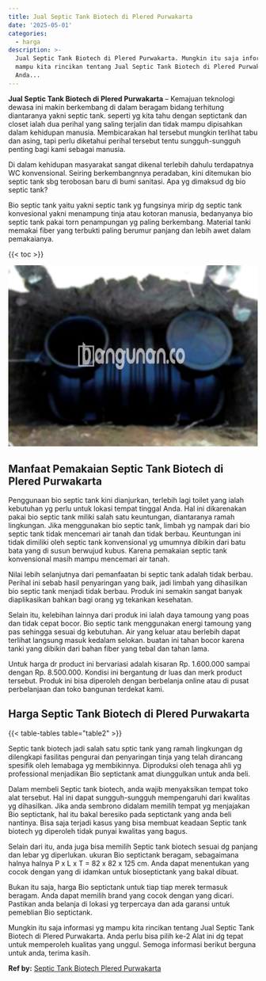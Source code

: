```yaml
---
title: Jual Septic Tank Biotech di Plered Purwakarta
date: '2025-05-01'
categories:
  - harga
description: >-
  Jual Septic Tank Biotech di Plered Purwakarta. Mungkin itu saja informasi yg
  mampu kita rincikan tentang Jual Septic Tank Biotech di Plered Purwakarta.
  Anda...
---
```


**Jual Septic Tank Biotech di Plered Purwakarta** – Kemajuan teknologi dewasa ini makin berkembang di dalam beragam bidang terhitung diantaranya yakni septic tank. seperti yg kita tahu dengan septictank dan closet ialah dua perihal yang saling terjalin dan tidak mampu dipisahkan dalam kehidupan manusia. Membicarakan hal tersebut mungkin terlihat tabu dan asing, tapi perlu diketahui perihal tersebut tentu sungguh-sungguh penting bagi kami sebagai manusia.

Di dalam kehidupan masyarakat sangat dikenal terlebih dahulu terdapatnya WC konvensional. Seiring berkembangnnya peradaban, kini ditemukan bio septic tank sbg terobosan baru di bumi sanitasi. Apa yg dimaksud dg bio septic tank?

Bio septic tank yaitu yakni septic tank yg fungsinya mirip dg septic tank konvesional yakni menampung tinja atau kotoran manusia, bedanyanya bio septic tank pakai torn penampungan yg paling berkembang. Material tanki memakai fiber yang terbukti paling berumur panjang dan lebih awet dalam pemakaianya.

{{< toc >}}

![Jual Septic Tank Biotech di Plered Purwakarta](/images/jual-bio-septictank-29.png)

## Manfaat Pemakaian Septic Tank Biotech di Plered Purwakarta

Penggunaan bio septic tank kini dianjurkan, terlebih lagi toilet yang ialah kebutuhan yg perlu untuk lokasi tempat tinggal Anda. Hal ini dikarenakan pakai bio septic tank miliki salah satu keuntungan, diantaranya ramah lingkungan. Jika menggunakan bio septic tank, limbah yg nampak dari bio septic tank tidak mencemari air tanah dan tidak berbau. Keuntungan ini tidak dimiliki oleh septic tank konvensional yg umumnya dibikin dari batu bata yang di susun berwujud kubus. Karena pemakaian septic tank konvensional masih mampu mencemari air tanah.

Nilai lebih selanjutnya dari pemanfaatan bi septic tank adalah tidak berbau. Perihal ini sebab hasil penyaringan yang baik, jadi limbah yang dihasilkan bio septic tank menjadi tidak berbau. Produk ini semakin sangat banyak diaplikasikan bahkan bagi orang yg tekankan kesehatan.

Selain itu, kelebihan lainnya dari produk ini ialah daya tamoung yang poas dan tidak cepat bocor. Bio septic tank menggunakan energi tamoung yang pas sehingga sesuai dg kebutuhan. Air yang keluar atau berlebih dapat terlihat langsung masuk kedalam selokan. buatan ini tahan bocor karena tanki yang dibikin dari bahan fiber yang tebal dan tahan lama.

Untuk harga dr product ini bervariasi adalah kisaran Rp. 1.600.000 sampai dengan Rp. 8.500.000. Kondisi ini bergantung dr luas dan merk product tersebut. Produk ini bisa diperoleh dengan berbelanja online atau di pusat perbelanjaan dan toko bangunan terdekat kami.

## Harga Septic Tank Biotech di Plered Purwakarta

{{< table-tables table="table2" >}}

Septic tank biotech jadi salah satu sptic tank yang ramah lingkungan dg dilengkapi fasilitas pengurai dan penyaringan tinja yang telah dirancang spesifik oleh lemabaga yg membikinnya. Diproduksi oleh tenaga ahli yg professional menjadikan Bio septictank amat diunggulkan untuk anda beli.

Dalam membeli Septic tank biotech, anda wajib menyaksikan tempat toko alat tersebut. Hal ini dapat sungguh-sungguh mempengaruhi dari kwalitas yg dihasilkan. Jika anda sembrono didalam memilih tempat yg menjajakan Bio septictank, hal itu bakal beresiko pada septictank yang anda beli nantinya. Bisa saja terjadi kasus yang bisa membuat keadaan Septic tank biotech yg diperoleh tidak punyai kwalitas yang bagus.

Selain dari itu, anda juga bisa memilih Septic tank biotech sesuai dg panjang dan lebar yg diperlukan. ukuran Bio septictank beragam, sebagaimana halnya halnya P x L x T = 82 x 82 x 125 cm. Anda dapat menentukan yang cocok dengan yang di idamkan untuk bioseptictank yang bakal dibuat.

Bukan itu saja, harga Bio septictank untuk tiap tiap merek termasuk beragam. Anda dapat memilih brand yang cocok dengan yang dicari. Pastikan anda belanja di lokasi yg terpercaya dan ada garansi untuk pemeblian Bio septictank.

Mungkin itu saja informasi yg mampu kita rincikan tentang Jual Septic Tank Biotech di Plered Purwakarta. Anda perlu bisa pilih ke-2 Alat ini dg tepat untuk memperoleh kualitas yang unggul. Semoga informasi berikut berguna untuk anda, terima kasih.

**Ref by:** [Septic Tank Biotech Plered Purwakarta](https://id.wikipedia.org/wiki/Septic)
